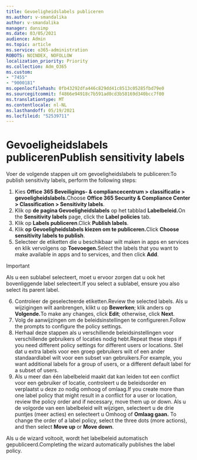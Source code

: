 ```yaml
---
title: Gevoeligheidslabels publiceren
ms.author: v-smandalika
author: v-smandalika
manager: dansimp
ms.date: 03/05/2021
audience: Admin
ms.topic: article
ms.service: o365-administration
ROBOTS: NOINDEX, NOFOLLOW
localization_priority: Priority
ms.collection: Adm_O365
ms.custom:
- "7455"
- "9000181"
ms.openlocfilehash: 0fb43292dfa446c829dd41c8513c05285fbd79e0
ms.sourcegitcommit: f4866e94918c7b591ad0cd3b58169d340bcc7f00
ms.translationtype: MT
ms.contentlocale: nl-NL
ms.lasthandoff: 05/19/2021
ms.locfileid: "52539711"
---
```

# <a name="publish-sensitivity-labels"></a><span data-ttu-id="01648-102">Gevoeligheidslabels publiceren</span><span class="sxs-lookup"><span data-stu-id="01648-102">Publish sensitivity labels</span></span>

<span data-ttu-id="01648-103">Voer de volgende stappen uit om gevoeligheidslabels te publiceren:</span><span class="sxs-lookup"><span data-stu-id="01648-103">To publish sensitivity labels, perform the following steps:</span></span>

1. <span data-ttu-id="01648-104">Kies **Office 365 Beveiligings- & compliancecentrum > classificatie > gevoeligheidslabels.**</span><span class="sxs-lookup"><span data-stu-id="01648-104">Choose **Office 365 Security & Compliance Center > Classification > Sensitivity labels**.</span></span>
2. <span data-ttu-id="01648-105">Klik op **de pagina Gevoeligheidslabels** op het tabblad **Labelbeleid.**</span><span class="sxs-lookup"><span data-stu-id="01648-105">On the **Sensitivity labels** page, click the **Label policies** tab.</span></span>
3. <span data-ttu-id="01648-106">Klik op **Labels publiceren**.</span><span class="sxs-lookup"><span data-stu-id="01648-106">Click **Publish labels**.</span></span>
4. <span data-ttu-id="01648-107">Klik **op Gevoeligheidslabels kiezen om te publiceren.**</span><span class="sxs-lookup"><span data-stu-id="01648-107">Click **Choose sensitivity labels to publish**.</span></span> 
5. <span data-ttu-id="01648-108">Selecteer de etiketten die u beschikbaar wilt maken in apps en services en klik vervolgens op **Toevoegen.**</span><span class="sxs-lookup"><span data-stu-id="01648-108">Select the labels that you want to make available in apps and to services, and then click **Add**.</span></span>
> [!IMPORTANT]
> <span data-ttu-id="01648-109">Als u een sublabel selecteert, moet u ervoor zorgen dat u ook het bovenliggende label selecteert.</span><span class="sxs-lookup"><span data-stu-id="01648-109">If you select a sublabel, ensure you also select its parent label.</span></span>
6. <span data-ttu-id="01648-110">Controleer de geselecteerde etiketten.</span><span class="sxs-lookup"><span data-stu-id="01648-110">Review the selected labels.</span></span> <span data-ttu-id="01648-111">Als u wijzigingen wilt aanbrengen, klikt u op **Bewerken**; klik anders op **Volgende.**</span><span class="sxs-lookup"><span data-stu-id="01648-111">To make any changes, click **Edit**; otherwise, click **Next**.</span></span>
7. <span data-ttu-id="01648-112">Volg de aanwijzingen om de beleidsinstellingen te configureren.</span><span class="sxs-lookup"><span data-stu-id="01648-112">Follow the prompts to configure the policy settings.</span></span>
8. <span data-ttu-id="01648-113">Herhaal deze stappen als u verschillende beleidsinstellingen voor verschillende gebruikers of locaties nodig hebt.</span><span class="sxs-lookup"><span data-stu-id="01648-113">Repeat these steps if you need different policy settings for different users or locations.</span></span> <span data-ttu-id="01648-114">Stel dat u extra labels voor een groep gebruikers wilt of een ander standaardlabel wilt voor een subset van gebruikers.</span><span class="sxs-lookup"><span data-stu-id="01648-114">For example, you want additional labels for a group of users, or a different default label for a subset of users.</span></span>
9. <span data-ttu-id="01648-115">Als u meer dan één labelbeleid maakt dat kan leiden tot een conflict voor een gebruiker of locatie, controleert u de beleidsorder en verplaatst u deze zo nodig omhoog of omlaag.</span><span class="sxs-lookup"><span data-stu-id="01648-115">If you create more than one label policy that might result in a conflict for a user or location, review the policy order and if necessary, move them up or down.</span></span> <span data-ttu-id="01648-116">Als u de volgorde van een labelbeleid wilt wijzigen, selecteert u de drie puntjes (meer acties) en selecteert u Omhoog of **Omlaag gaan.** </span><span class="sxs-lookup"><span data-stu-id="01648-116">To change the order of a label policy, select the three dots (more actions), and then select **Move up** or **Move down**.</span></span>

<span data-ttu-id="01648-117">Als u de wizard voltooit, wordt het labelbeleid automatisch gepubliceerd.</span><span class="sxs-lookup"><span data-stu-id="01648-117">Completing the wizard automatically publishes the label policy.</span></span>

